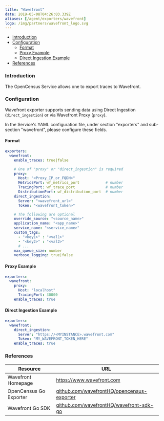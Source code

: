 ```yaml
---
title: "Wavefront"
date: 2019-05-08T04:26:03.339Z
aliases: [/agent/exporters/wavefront]
logo: /img/partners/wavefront_logo.svg
---
```


- [Introduction](#introduction)
- [Configuration](#configuration)
    - [Format](#format)
    - [Proxy Example](#proxy-example)
    - [Direct Ingestion Example](#direct-ingestion-example)
- [References](#references)


### Introduction
The OpenCensus Service allows one to export traces to Wavefront.

### Configuration
Wavefront exporter supports sending data using Direct Ingestion (`direct_ingestion`) or via Wavefront Proxy (`proxy`).

In the Service's YAML configuration file, under section "exporters" and sub-section "wavefront", please configure these fields. 

#### Format
```yaml
exporters:
  wavefront:
    enable_traces: true|false

    # One of "proxy" or "direct_ingestion" is required
    proxy:
      Host: "<Proxy_IP_or_FQDN>"
      MetricsPort: wf_metrics_port            # number
      TracingPort: wf_trace_port              # number
      DistributionPort: wf_distribution_port  # number
    direct_ingestion:
      Server: "<wavefront_url>"
      Token: "<wavefront_token>"

    # The following are optional
    override_source: "<source_name>"
    application_name: "<app_name>"
    service_name: "<service_name>"
    custom_tags:
      - "<key1>" : "<val1>"
      - "<key2>" : "<val2>"
      # ...
    max_queue_size: number
    verbose_logging: true|false
```

#### Proxy Example
```yaml
exporters:
  wavefront:
    proxy:
      Host: "localhost"
      TracingPort: 30000
    enable_traces: true
```

#### Direct Ingestion Example
```yaml
exporters:
  wavefront:
    direct_ingestion:
      Server: "https://<MYINSTANCE>.wavefront.com"
      Token: "MY_WAVEFRONT_TOKEN_HERE"
    enable_traces: true
```

### References
Resource|URL
---|---
Wavefront Homepage|https://www.wavefront.com
OpenCensus Go Exporter|[github.com/wavefrontHQ/opencensus-exporter](https://github.com/wavefrontHQ/opencensus-exporter)
Wavefront Go SDK|[github.com/wavefrontHQ/wavefront-sdk-go](https://github.com/wavefrontHQ/wavefront-sdk-go)